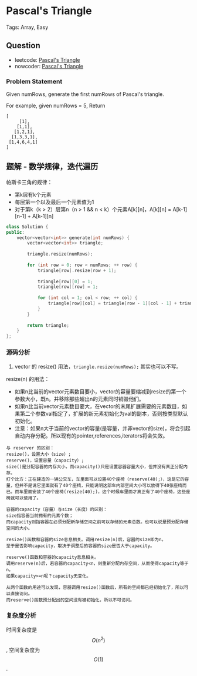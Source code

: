 # Pascal's Triangle

Tags: Array, Easy

## Question

- leetcode: [Pascal's Triangle](https://leetcode.com/problems/pascals-triangle/description/)
- nowcoder: [Pascal's Triangle](https://www.nowcoder.com/practice/f3f8f0f058b347ba8245cc90d0049d92?tpId=46&tqId=29062&tPage=2&rp=1&ru=%2Fta%2Fleetcode&qru=%2Fta%2Fleetcode%2Fquestion-ranking)

### Problem Statement

Given numRows, generate the first numRows of Pascal's triangle.

For example, given numRows = 5,
Return

```
[
     [1],
    [1,1],
   [1,2,1],
  [1,3,3,1],
 [1,4,6,4,1]
]
```

## 题解 - 数学规律，迭代遍历

帕斯卡三角的规律：

- 第k层有k个元素
- 每层第一个以及最后一个元素值为1
- 对于第k（k > 2）层第n（n > 1 && n < k）个元素A[k][n]，A[k][n] = A[k-1][n-1] + A[k-1][n]

```cpp
class Solution {
public:
    vector<vector<int>> generate(int numRows) {
        vector<vector<int>> triangle;
        
        triangle.resize(numRows);
        
        for (int row = 0; row < numRows; ++ row) {
            triangle[row].resize(row + 1);
            
            triangle[row][0] = 1;
            triangle[row][row] = 1;
            
            for (int col = 1; col < row; ++ col) {
                triangle[row][col] = triangle[row - 1][col - 1] + triangle[row - 1][col];
            }
        }
        
        return triangle;
    }
};
```

### 源码分析

1. vector 的 resize() 用法，`triangle.resize(numRows);` 其实也可以不写。

resize(n) 的用法：

- 如果n比当前的vector元素数目要小，vector的容量要缩减到resize的第一个参数大小，既n。并移除那些超出n的元素同时销毁他们。
- 如果n比当前vector元素数目要大，在vector的末尾扩展需要的元素数目，如果第二个参数val指定了，扩展的新元素初始化为val的副本，否则按类型默认初始化。
- 注意：如果n大于当前的vector的容量(是容量，并非vector的size)，将会引起自动内存分配。所以现有的pointer,references,iterators将会失效。 

```
与 reserver 的区别：
resize()，设置大小（size）;
reserve()，设置容量（capacity）;
size()是分配容器的内存大小，而capacity()只是设置容器容量大小，但并没有真正分配内存。
打个比方：正在建造的一辆公交车，车里面可以设置40个座椅（reserve(40);），这是它的容量，但并不是说它里面就有了40个座椅，只能说明这部车内部空间大小可以放得下40张座椅而已。而车里面安装了40个座椅(resize(40);)，这个时候车里面才真正有了40个座椅，这些座椅就可以使用了。

容器的capacity（容量）与size（长度）的区别：
size指容器当前拥有的元素个数；
而capacity则指容器在必须分配新存储空间之前可以存储的元素总数。也可以说是预分配存储空间的大小。

resize()函数和容器的size息息相关。调用resize(n)后，容器的size即为n。
至于是否影响capacity，取决于调整后的容器的size是否大于capacity。

reserve()函数和容器的capacity息息相关。
调用reserve(n)后，若容器的capacity<n，则重新分配内存空间，从而使得capacity等于n。
如果capacity>=n呢？capacity无变化。

从两个函数的用途可以发现，容器调用resize()函数后，所有的空间都已经初始化了，所以可以直接访问。
而reserve()函数预分配出的空间没有被初始化，所以不可访问。

```
### 复杂度分析

时间复杂度是 $$O(n^2)$$, 空间复杂度为 $$O(1)$$.